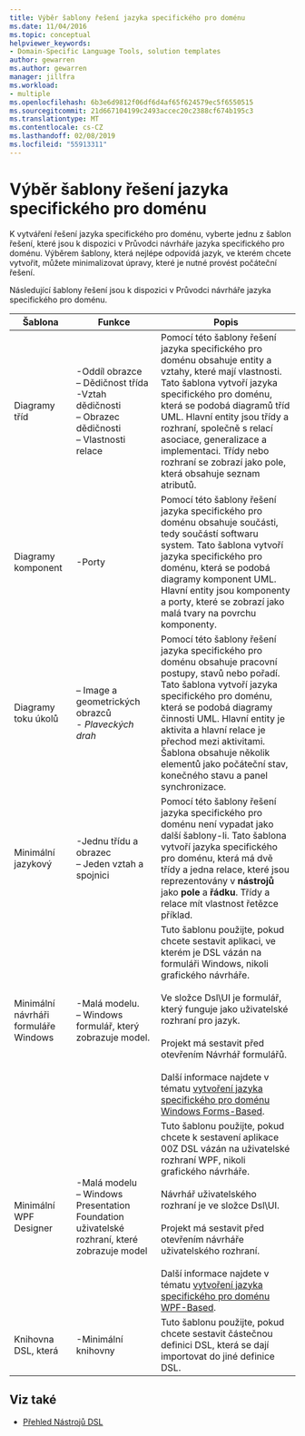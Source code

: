 ```yaml
---
title: Výběr šablony řešení jazyka specifického pro doménu
ms.date: 11/04/2016
ms.topic: conceptual
helpviewer_keywords:
- Domain-Specific Language Tools, solution templates
author: gewarren
ms.author: gewarren
manager: jillfra
ms.workload:
- multiple
ms.openlocfilehash: 6b3e6d9812f06df6d4af65f624579ec5f6550515
ms.sourcegitcommit: 21d667104199c2493accec20c2388cf674b195c3
ms.translationtype: MT
ms.contentlocale: cs-CZ
ms.lasthandoff: 02/08/2019
ms.locfileid: "55913311"
---
```

# <a name="choosing-a-domain-specific-language-solution-template"></a>Výběr šablony řešení jazyka specifického pro doménu
K vytváření řešení jazyka specifického pro doménu, vyberte jednu z šablon řešení, které jsou k dispozici v Průvodci návrháře jazyka specifického pro doménu. Výběrem šablony, která nejlépe odpovídá jazyk, ve kterém chcete vytvořit, můžete minimalizovat úpravy, které je nutné provést počáteční řešení.

 Následující šablony řešení jsou k dispozici v Průvodci návrháře jazyka specifického pro doménu.

|Šablona|Funkce|Popis|
|-|-|-|
|Diagramy tříd|-Oddíl obrazce<br />– Dědičnost třída<br />-Vztah dědičnosti<br />– Obrazec dědičnosti<br />– Vlastnosti relace|Pomocí této šablony řešení jazyka specifického pro doménu obsahuje entity a vztahy, které mají vlastnosti. Tato šablona vytvoří jazyka specifického pro doménu, která se podobá diagramů tříd UML. Hlavní entity jsou třídy a rozhraní, společně s relací asociace, generalizace a implementaci. Třídy nebo rozhraní se zobrazí jako pole, která obsahuje seznam atributů.|
|Diagramy komponent|-Porty|Pomocí této šablony řešení jazyka specifického pro doménu obsahuje součásti, tedy součástí softwaru system. Tato šablona vytvoří jazyka specifického pro doménu, která se podobá diagramy komponent UML. Hlavní entity jsou komponenty a porty, které se zobrazí jako malá tvary na povrchu komponenty.|
|Diagramy toku úkolů|– Image a geometrických obrazců<br />-   *Plaveckých drah*|Pomocí této šablony řešení jazyka specifického pro doménu obsahuje pracovní postupy, stavů nebo pořadí. Tato šablona vytvoří jazyka specifického pro doménu, která se podobá diagramy činnosti UML. Hlavní entity je aktivita a hlavní relace je přechod mezi aktivitami. Šablona obsahuje několik elementů jako počáteční stav, konečného stavu a panel synchronizace.|
|Minimální jazykový|-Jednu třídu a obrazec<br />– Jeden vztah a spojnici|Pomocí této šablony řešení jazyka specifického pro doménu není vypadat jako další šablony-li. Tato šablona vytvoří jazyka specifického pro doménu, která má dvě třídy a jedna relace, které jsou reprezentovány v **nástrojů** jako **pole** a **řádku**. Třídy a relace mít vlastnost řetězce příklad.|
|Minimální návrháři formuláře Windows|-Malá modelu.<br />– Windows formulář, který zobrazuje model.|Tuto šablonu použijte, pokud chcete sestavit aplikaci, ve kterém je DSL vázán na formuláři Windows, nikoli grafického návrháře.<br /><br /> Ve složce Dsl\UI je formulář, který funguje jako uživatelské rozhraní pro jazyk.<br /><br /> Projekt má sestavit před otevřením Návrhář formulářů.<br /><br /> Další informace najdete v tématu [vytvoření jazyka specifického pro doménu Windows Forms-Based](../modeling/creating-a-windows-forms-based-domain-specific-language.md).|
|Minimální WPF Designer|-Malá modelu<br />– Windows Presentation Foundation uživatelské rozhraní, které zobrazuje model|Tuto šablonu použijte, pokud chcete k sestavení aplikace 00Z DSL vázán na uživatelské rozhraní WPF, nikoli grafického návrháře.<br /><br /> Návrhář uživatelského rozhraní je ve složce Dsl\UI.<br /><br /> Projekt má sestavit před otevřením návrháře uživatelského rozhraní.<br /><br /> Další informace najdete v tématu [vytvoření jazyka specifického pro doménu WPF-Based](../modeling/creating-a-wpf-based-domain-specific-language.md).|
|Knihovna DSL, která|-Minimální knihovny|Tuto šablonu použijte, pokud chcete sestavit částečnou definici DSL, která se dají importovat do jiné definice DSL.|

## <a name="see-also"></a>Viz také

- [Přehled Nástrojů DSL](../modeling/overview-of-domain-specific-language-tools.md)
